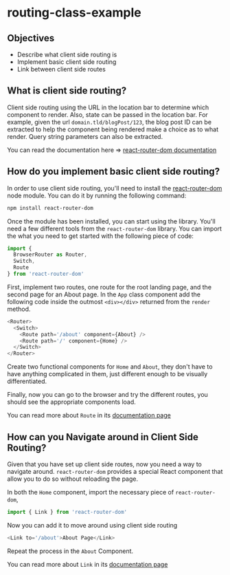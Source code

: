 # routing-class-example

## Objectives

* Describe what client side routing is
* Implement basic client side routing
* Link between client side routes

## What is client side routing?

Client side routing using the URL in the location bar to determine which component to render. Also, state can be passed in the location bar. For example, given the url `domain.tld/blogPost/123`, the blog post ID can be extracted to help the component being rendered make a choice as to what render. Query string parameters can also be extracted.

You can read the documentation here => [react-router-dom documentation](https://reacttraining.com/react-router/web/guides/quick-start)

## How do you implement basic client side routing?

In order to use client side routing, you'll need to install the [react-router-dom](https://www.npmjs.com/package/react-router-dom) node module. You can do it by running the following command:

```bash
npm install react-router-dom
```

Once the module has been installed, you can start using the library. You'll need a few different tools from the `react-router-dom` library. You can import the what you need to get started with the following piece of code:

```javascript
import {
  BrowserRouter as Router,
  Switch,
  Route
} from 'react-router-dom'
```

First, implement two routes, one route for the root landing page, and the second page for an About page. In the `App` class component add the following code inside the outmost `<div></div>` returned from the `render` method.

```javascript
<Router>
  <Switch>
    <Route path='/about' component={About} />
    <Route path='/' component={Home} />
  </Switch>
</Router>
```

Create two functional components for `Home` and `About`, they don't have to have anything complicated in them, just different enough to be visually differentiated.

Finally, now you can go to the browser and try the different routes, you should see the appropriate components load.

You can read more about `Route` in its [documentation page](https://reacttraining.com/react-router/web/api/Route)

## How can you Navigate around in Client Side Routing?

Given that you have set up client side routes, now you need a way to navigate around. `react-router-dom` provides a special React component that allow you to do so without reloading the page.

In both the `Home` component, import the necessary piece of `react-router-dom`,

```javascript
import { Link } from 'react-router-dom'
```

Now you can add it to move around using client side routing

```javascript
<Link to='/about'>About Page</Link>
```

Repeat the process in the `About` Component.

You can read more about `Link` in its [documentation page](https://reacttraining.com/react-router/web/api/Link)